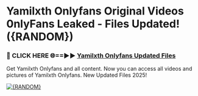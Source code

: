 # Yamilxth Onlyfans Original Videos 0nlyFans Leaked - Files Updated! ({RANDOM})

<h3>🔴 CLICK HERE 🌐==►► <a href="https://betterlinks.top/A2PfLJ" rel="nofollow">Yamilxth Onlyfans Updated Files</a></h3>

Get Yamilxth Onlyfans and all content. Now you can access all videos and pictures of Yamilxth Onlyfans. New Updated Files 2025!

[![{RANDOM}](https://i.imgur.com/ppqm5kG.gif)](https://betterlinks.top/A2PfLJ)